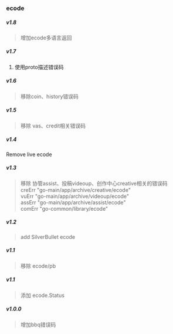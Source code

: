 ### ecode

##### v1.8
> 增加ecode多语言返回

##### v1.7
1. 使用proto描述错误码

##### v1.6
> 移除coin、history错误码

##### v1.5
> 移除 vas、credit相关错误码  

##### v1.4
Remove live ecode

##### v1.3
> 移除 协管assist、投稿videoup、创作中心creative相关的错误码   
   creErr "go-main/app/archive/creative/ecode"  
   vuErr "go-main/app/archive/videoup/ecode"  
   assErr "go-main/app/archive/assist/ecode"  
   comErr "go-common/library/ecode"  

##### v1.2
> add SilverBullet ecode
##### v1.1
> 移除 ecode/pb
##### v1.1
> 添加 ecode.Status
##### v1.0.0
> 增加bbq错误码
